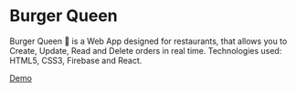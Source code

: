 # Burger Queen 

Burger Queen 👑 is a Web App designed for restaurants, that allows you to Create, Update, Read and Delete orders in real time.
Technologies used: HTML5, CSS3, Firebase and React. 

[Demo](https://i.pinimg.com/originals/e9/02/2c/e9022cd0abbf53461b6cdcafa10e4674.jpg)

